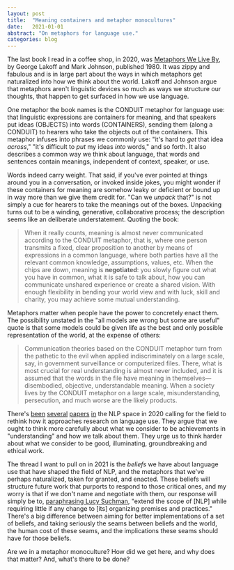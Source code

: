 ```yaml
---
layout: post
title:  "Meaning containers and metaphor monocultures"
date:   2021-01-01
abstract: "On metaphors for language use."
categories: blog
---
```

The last book I read in a coffee shop, in 2020, was [Metaphors We Live By](https://press.uchicago.edu/ucp/books/book/chicago/M/bo3637992.html), by George Lakoff and Mark Johnson, published 1980. It was zippy and fabulous and is in large part about the ways in which metaphors get naturalized into how we think about the world. Lakoff and Johnson argue that metaphors aren't linguistic devices so much as ways we structure our thoughts, that happen to get surfaced in how we use language.

One metaphor the book names is the CONDUIT metaphor for language use: that linguistic expressions are containers for meaning, and that speakers put ideas (OBJECTS) into words (CONTAINERS), sending them (along a CONDUIT) to hearers who take the objects out of the containers. This metaphor infuses into phrases we commonly use: "it's hard to _get_ that idea _across_," "it's difficult to _put_ my ideas _into_ words," and so forth. It also describes a common way we think about language, that words and sentences contain meanings, independent of context, speaker, or use. 

Words indeed carry weight. That said, if you've ever pointed at things around you in a conversation, or invoked inside jokes, you might wonder if these containers for meaning are somehow leaky or deficient or bound up in way more than we give them credit for. "Can we _unpack_ that?" is not simply a cue for hearers to take the meanings out of the boxes. Unpacking turns out to be a winding, generative, collaborative process; the description seems like an deliberate understatement. Quoting the book: 

> When it really counts, meaning is almost never communicated according to the CONDUIT metaphor, that is, where one person transmits a fixed, clear proposition to another by means of expressions in a common language, where both parties  have all the relevant common knowledge, assumptions, values, etc. When the chips are down, meaning is **negotiated**: you slowly figure out what you have in common, what it is safe to talk about, how you can communicate unshared experience or create a shared vision. With enough flexibility in bending your world view and with luck, skill and charity, you may achieve some mutual understanding. 

Metaphors matter when people have the power to concretely enact them. The possibility unstated in the "all models are wrong but some are useful" quote is that some models could be given life as the best and only possible representation of the world, at the expense of others:

> Communication theories based on the CONDUIT metaphor turn from the pathetic to the evil when applied indiscriminately on a large scale, say, in government surveillance or computerized files. There, what is most crucial for real understanding is almost never included, and it is assumed that the words in the file have meaning in themselves—disembodied, objective, understandable meaning. When a society lives by the CONDUIT metaphor on a large scale, misunderstanding, persecution, and much worse are the likely products.

There's [been](https://www.aclweb.org/anthology/2020.acl-main.463/) [several](https://www.aclweb.org/anthology/2020.emnlp-main.703/) [papers](https://www.aclweb.org/anthology/2020.acl-main.485/) [in](https://www.technologyreview.com/2020/12/04/1013294/google-ai-ethics-research-paper-forced-out-timnit-gebru/) the NLP space in 2020 calling for the field to rethink how it approaches research on language use. They argue that we ought to think more carefully about what we consider to be achievements in "understanding" and how we talk about them. They urge us to think harder about what we consider to be good, illuminating, groundbreaking and ethical work. 

The thread I want to pull on in 2021 is the _beliefs_ we have about language use that have shaped the field of NLP, and the metaphors that we've perhaps naturalized, taken for granted, and enacted. These beliefs will structure future work that purports to respond to those critical ones, and my worry is that if we don't name and negotiate with them, our response will simply be to, [paraphrasing Lucy Suchman](https://www.lri.fr/~mbl/ENS/CSCW/2017/papers/Suchman-JCSCW94.pdf), "extend the scope of [NLP] while requiring little if any change to [its] organizing premises and practices." There's a big difference between aiming for better implementations of a set of beliefs, and taking seriously the seams between beliefs and the world, the human cost of these seams, and the implications these seams should have for those beliefs.

Are we in a metaphor monoculture? How did we get here, and why does that matter? And, what's there to be done? 